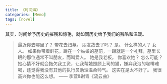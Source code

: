 ```yaml
---
title: 《时间海》
categories: [Memo]
tags: [novel]
---
```


其实，时间给予历史的摧残和惊艳，就如同历史给予我们的残酷和温暖。

<!--more-->


> 最近你去哪里了？
> 带花去扫墓。
> 朋友故去了吗？
> 是。
> 什么样的人？
> 女人。
> 如果你带着鲜花，蹲在一个姑娘的墓前，一蹲就是一个礼拜，墓里长眠的那位通常不叫朋友，而叫爱人。
> 她是我老板。
> 你喜欢她？
> 怎么可能？她心情不好就会拖欠我工资，让我帮她照顾上司的猫，嫌弃我泡的咖啡难喝，还觉得我没有其他的执行员助理温柔帅气。
> 这实在是太不好了。
> 我很高兴你也能这么想。
>  —— 季萱&谢青《流云曲》